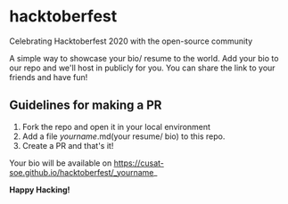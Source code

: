 # hacktoberfest
Celebrating Hacktoberfest 2020 with the open-source community

A simple way to showcase your bio/ resume to the world.
Add your bio to our repo and we'll host in publicly for you. You can share the link to your friends and have fun!

## Guidelines for making a PR 
1. Fork the repo and open it in your local environment
2. Add a file _yourname_.md(your resume/ bio) to this repo.
3. Create a PR and that's it!

Your bio will be available on https://cusat-soe.github.io/hacktoberfest/_yourname_

**Happy Hacking!**
